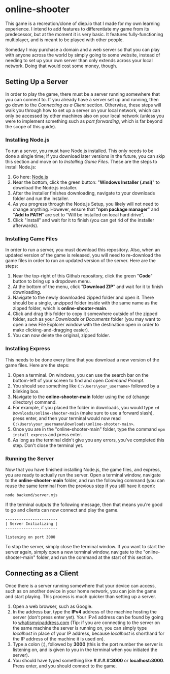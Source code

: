 # online-shooter
This game is a recreation/clone of diep.io that I made for my own learning experience. I intend to add features to differentiate my game from its predecessor, but at the moment it is very basic. It features fully-functioning multiplayer, and is meant to be played with other people.

Someday I may purchase a domain and a web server so that you can play with anyone across the world by simply going to some website, instead of needing to set up your own server than only extends across your local network. Doing that would cost some money, though.

## Setting Up a Server
In order to play the game, there must be a server running somewhere that you can connect to. If you already have a server set up and running, then go down to the *Connecting as a Client* section. Otherwise, these steps will walk you through how to set up a server on your local network, which can only be accessed by other machines also on your local network (unless you were to implement something such as *port forwarding*, which is far beyond the scope of this guide).

### Installing Node.js
To run a server, you must have Node.js installed. This only needs to be done a single time; If you download later versions in the future, you can skip this section and move on to *Installing Game Files*. These are the steps to install Node.js:

 1. Go here: [Node.js](https://nodejs.org/en/download/)
 2. Near the bottom, click the green button: "**Windows Installer (.msi)**" to download the Node.js installer.
 3. After the installer finishes downloading, navigate to your downloads folder and run the installer.
 4. As you progress through the Node.js Setup, you likely will not need to change anything. However, ensure that "**npm package manager**" and "**Add to PATH**" are set to "Will be installed on local hard drive".
 5. Click "Install" and wait for it to finish (you can get rid of the installer afterwards).

### Installing Game Files
In order to run a server, you must download this repository. Also, when an updated version of the game is released, you will need to re-download the game files in order to run an updated version of the server. Here are the steps:

 1. Near the top-right of this Github repository, click the green "**Code**" button to bring up a dropdown menu.
 2. At the bottom of the menu, click "**Download ZIP**" and wait for it to finish downloading.
 3. Navigate to the newly downloaded zipped folder and open it. There should be a single, unzipped folder inside with the same name as the zipped folder, which is **online-shooter-main**.
 4. Click and drag this folder to copy it somewhere outside of the zipped folder, such as your *Downloads* or *Documents* folder (you may want to open a new File Explorer window with the destination open in order to make clicking-and-dragging easier).
 5. You can now delete the original, zipped folder.

### Installing Express
This needs to be done every time that you download a new version of the game files. Here are the steps:

 1. Open a terminal. On windows, you can use the search bar on the bottom-left of your screen to find and open *Command Prompt*.
 2. You should see something like `C:\Users\your_username>` followed by a blinking box.
 3. Navigate to the **online-shooter-main** folder using the *cd* (change directory) command.
 4. For example, if you placed the folder in downloads, you would type `cd Downloads/online-shooter-main` (make sure to use a forward slash), press enter, and then your terminal would now read `C:\Users\your_username\Downloads\online-shooter-main>`.
 5. Once you are in the "online-shooter-main" folder, type the command `npm install express` and press enter.
 6. As long as the terminal didn't give you any errors, you've completed this step. Don't close the terminal yet.

### Running the Server
Now that you have finished installing Node.js, the game files, and express, you are ready to actually run the server. Open a terminal window, navigate to the **online-shooter-main** folder, and run the following command (you can reuse the same terminal from the previous step if you still have it open):
```shell
node backend/server.mjs
```
If the terminal outputs the following message, then that means you're good to go and clients can now connect and play the game.
```shell
-----------------------
| Server Initializing |
-----------------------

listening on port 3000
```
To stop the server, simply close the terminal window. If you want to start the server again, simply open a new terminal window, navigate to the "online-shooter-main" folder, and run the command at the start of this section.

## Connecting as a Client
Once there is a server running somewhere that your device can access, such as on another device in your home network, you can join the game and start playing. This process is much quicker than setting up a server.

 1. Open a web browser, such as Google.
 2. In the address bar, type the **IPv4** address of the machine hosting the server (don't press enter yet). Your IPv4 address can be found by going to [whatismyipaddress.com](https://whatismyipaddress.com/) (Tip: if you are connecting to the server on the same machine the server is running on, you can simply type *localhost* in place of your IP address, because *localhost* is shorthand for the IP address of the machine it is used on).
 3. Type a colon (:), followed by **3000** (this is the port number the server is listening on, and is given to you in the terminal when you initiated the server).
 4. You should have typed something like **#.#.#.#:3000** or **localhost:3000**. Press enter, and you should connect to the game.
